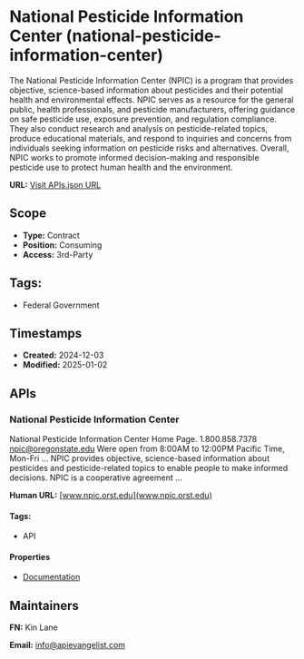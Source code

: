 # National Pesticide Information Center (national-pesticide-information-center)
The National Pesticide Information Center (NPIC) is a program that provides objective, science-based information about pesticides and their potential health and environmental effects. NPIC serves as a resource for the general public, health professionals, and pesticide manufacturers, offering guidance on safe pesticide use, exposure prevention, and regulation compliance. They also conduct research and analysis on pesticide-related topics, produce educational materials, and respond to inquiries and concerns from individuals seeking information on pesticide risks and alternatives. Overall, NPIC works to promote informed decision-making and responsible pesticide use to protect human health and the environment.

**URL:** [Visit APIs.json URL](
https://raw.githubusercontent.com/api-evangelist/national-pesticide-information-center/refs/heads/main/apis.yml)

## Scope

- **Type:** Contract 
- **Position:** Consuming 
- **Access:** 3rd-Party 

## Tags:

 - Federal Government

## Timestamps

- **Created:** 2024-12-03 
- **Modified:** 2025-01-02 

## APIs

### National Pesticide Information Center

National Pesticide Information Center Home Page. 1.800.858.7378
npic@oregonstate.edu Were open from 8:00AM to 12:00PM Pacific Time,
Mon-Fri ... NPIC provides objective, science-based information about
pesticides and pesticide-related topics to enable people to make informed
decisions. NPIC is a cooperative agreement ...

**Human URL:** [www.npic.orst.edu](www.npic.orst.edu)


#### Tags:

 - API

#### Properties

- [Documentation](www.npic.orst.edu)

## Maintainers

**FN:** Kin Lane

**Email:** info@apievangelist.com

